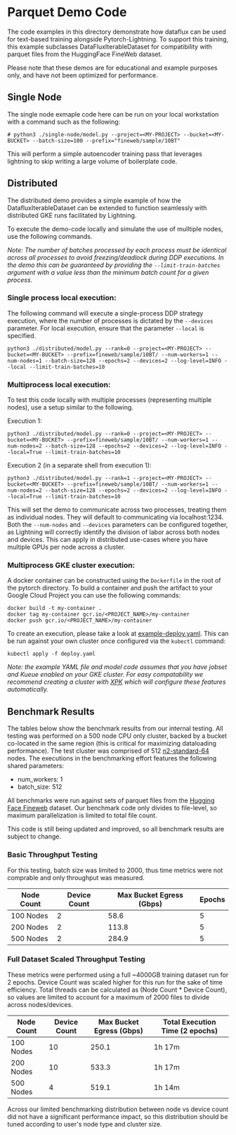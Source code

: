 # Parquet Demo Code
The code examples in this directory demonstrate how dataflux can be used for text-based training alongside Pytorch-Lightning. To support this training, this example subclasses DataFluxIterableDataset for compatibility with parquet files from the HuggingFace FineWeb dataset.

Please note that these demos are for educational and example purposes only, and have not been optimized for performance.

## Single Node
The single node exmaple code here can be run on your local workstation with a command such as the following:

```
# python3 ./single-node/model.py --project=<MY-PROJECT> --bucket=<MY-BUCKET> --batch-size=100 --prefix="fineweb/sample/10BT"
```

This will perform a simple autoencoder training pass that leverages lightning to skip writing a large volume of boilerplate code.

## Distributed
The distributed demo provides a simple example of how the DatafluxIterableDataset can be extended to function seamlessly with distributed GKE runs facilitated by Lightning.

To execute the demo-code locally and simulate the use of mulltiple nodes, use the following commands. 

*Note: The number of batches processed by each process must be identical across all processes to avoid freezing/deadlock during DDP executions. In the demo this can be guaranteed by providing the `--limit-train-batches` argument with a value less than the minimum batch count for a given process.*

### Single process local execution:
The following command will execute a single-process DDP strategy execution, where the number of processes is dictated by the `--devices` parameter. For local execution, ensure that the parameter `--local` is specified.
```
python3 ./distributed/model.py --rank=0 --project=<MY-PROJECT> --bucket=<MY-BUCKET> --prefix=fineweb/sample/10BT/ --num-workers=1 --num-nodes=1 --batch-size=128 --epochs=2 --devices=2 --log-level=INFO --local --limit-train-batches=10
```

### Multiprocess local execution:
To test this code locally with multiple processes (representing multiple nodes), use a setup similar to the following.

Execution 1:
```
python3 ./distributed/model.py --rank=0 --project=<MY-PROJECT> --bucket=<MY-BUCKET> --prefix=fineweb/sample/10BT/ --num-workers=1 --num-nodes=2 --batch-size=128 --epochs=2 --devices=2 --log-level=INFO --local=True --limit-train-batches=10
```

Execution 2 (in a separate shell from execution 1):
```
python3 ./distributed/model.py --rank=1 --project=<MY-PROJECT> --bucket=<MY-BUCKET> --prefix=fineweb/sample/10BT/ --num-workers=1 --num-nodes=2 --batch-size=128 --epochs=2 --devices=2 --log-level=INFO --local=True --limit-train-batches=10
```

This will set the demo to communicate across two processes, treating them as individual nodes. They will default to communicating via localhost:1234. Both the `--num-nodes` and `--devices` parameters can be configured together, as Lightning will correctly identify the division of labor across both nodes and devices. This can apply in distributed use-cases where you have multiple GPUs per node across a cluster.

### Multiprocess GKE cluster execution:
A docker container can be constructed using the `Dockerfile` in the root of the pytorch directory. To build a container and push the artifact to your Google Cloud Project you can use the following commands:

```
docker build -t my-container .
docker tag my-container gcr.io/<PROJECT_NAME>/my-container
docker push gcr.io/<PROJECT_NAME>/my-container
```

To create an execution, please take a look at [example-deploy.yaml](demo/lightning/text-based/distributed/example-deploy.yaml). This can be run against your own cluster once configured via the `kubectl` command:
```
kubectl apply -f deploy.yaml
```

*Note: the example YAML file  and model code assumes that you have jobset and Kueue enabled on your GKE cluster. For easy compatability we recommend creating a cluster with [XPK](https://github.com/google/xpk) which will configure these features automatically.*

## Benchmark Results
The tables below show the benchmark results from our internal testing. All testing was performed on a 500 node CPU only cluster, backed by a bucket co-located in the same region (this is critical for maximizing dataloading performance). The test cluster was comprised of 512 [n2-standard-64](https://cloud.google.com/compute/docs/general-purpose-machines#n2_machine_types) nodes. The executions in the benchmarking effort features the following shared parameters:

- num_workers: 1
- batch_size: 512

All benchmarks were run against sets of parquet files from the [Hugging Face Fineweb](https://huggingface.co/datasets/HuggingFaceFW/fineweb) dataset. Our benchmark code only divides to file-level, so maximum parallelization is limited to total file count.

This code is still being updated and improved, so all benchmark results are subject to change.

### Basic Throughput Testing
For this testing, batch size was limited to 2000, thus time metrics were not comprable and only throughput was measured.

|Node Count|Device Count| Max Bucket Egress (Gbps)|Epochs |
|------------|----------|-------------|-----|
|100 Nodes   |2         |58.6         |5    |
|200 Nodes   |2         |113.8        |5    |
|500 Nodes   |2         |284.9        |5    |

### Full Dataset Scaled Throughput Testing
These metrics were performed using a full ~4000GB training dataset run for 2 epochs. Device Count was scaled higher for this run for the sake of time efficiency. Total threads can be calculated as (Node Count * Device Count), so values are limited to account for a maximum of 2000 files to divide across nodes/devices.

|Node Count|Device Count| Max Bucket Egress (Gbps)| Total Execution Time (2 epochs)|
|------------|----------|-------------|------------------------------------------|
|100 Nodes   |10        |250.1        |1h 17m                                    |
|200 Nodes   |10        |533.3        |1h 17m                                    |
|500 Nodes   |4         |519.1        |1h 14m                                    |

Across our limited benchmarking distribution between node vs device count did not have a significant performance impact, so this distribution should be tuned according to user's node type and cluster size.
